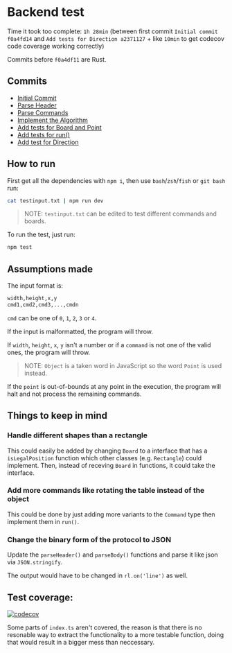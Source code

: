 # Backend test

Time it took too complete: `1h 28min` (between first commit `Initial commit f0a4fd14` and `Add tests for Direction a2371127` + like `10min` to get codecov code coverage working correctly) 

Commits before `f0a4df11` are Rust.

## Commits

* [Initial Commit](https://github.com/mkanilsson/backendtest/commit/f0a4fd1468c81aba1caab11dedb302d5690d08fe)
* [Parse Header](https://github.com/mkanilsson/backendtest/commit/731cb215fe36a7e35ae17878c21f712e222d48d3)
* [Parse Commands](https://github.com/mkanilsson/backendtest/commit/c40626de9af604a983d6704b9cc69535fd48ed23)
* [Implement the Algorithm](https://github.com/mkanilsson/backendtest/commit/82b425f4e3eab3b2a921ab8e3ade978dc562ce2b)
* [Add tests for Board and Point](https://github.com/mkanilsson/backendtest/commit/567b524b97e7118d01947bb855d9f7ff6c5d285e)
* [Add tests for run()](https://github.com/mkanilsson/backendtest/commit/884f5c0bc17972cef1d76e6f53326855854ad612)
* [Add test for Direction](https://github.com/mkanilsson/backendtest/commit/884f5c0bc17972cef1d76e6f53326855854ad612)

## How to run

First get all the dependencies with `npm i`, then use `bash`/`zsh`/`fish` or `git bash` run:

```bash
cat testinput.txt | npm run dev
```

> NOTE: `testinput.txt` can be edited to test different commands and boards.

To run the test, just run:

``` sh
npm test
```

## Assumptions made

The input format is:

``` sh
width,height,x,y
cmd1,cmd2,cmd3,...,cmdn
```

`cmd` can be one of `0`, `1`, `2`, `3` or `4`.

If the input is malformatted, the program will throw.

If `width`, `height`, `x`, `y` isn't a number or if a `command` is not one of the valid ones, the program will throw.

> NOTE: `Object` is a taken word in JavaScript so the word `Point` is used instead.

If the `point` is out-of-bounds at any point in the execution, the program will halt and not process the remaining commands.

## Things to keep in mind

### Handle different shapes than a rectangle

This could easily be added by changing `Board` to a interface that has a `isLegalPosition` function which other classes (e.g. `Rectangle`) could implement. Then, instead of receving `Board` in functions, it could take the interface.

### Add more commands like rotating the table instead of the object

This could be done by just adding more variants to the `Command` type then implement them in `run()`.

### Change the binary form of the protocol to JSON

Update the `parseHeader()` and `parseBody()` functions and parse it like json via `JSON.stringify`.

The output would have to be changed in `rl.on('line')` as well.

## Test coverage:

[![codecov](https://codecov.io/github/mkanilsson/backendtest/branch/typescript/graph/badge.svg?token=N8ZC782EDK)](https://codecov.io/github/mkanilsson/backendtest/tree/typescript)

Some parts of `index.ts` aren't covered, the reason is that there is no resonable way to extract the functionality to a more testable function, doing that would result in a bigger mess than neccessary.
